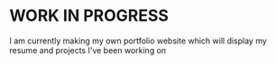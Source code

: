 # WORK IN PROGRESS

I am currently making my own portfolio website which will display my resume and projects I've been working on

